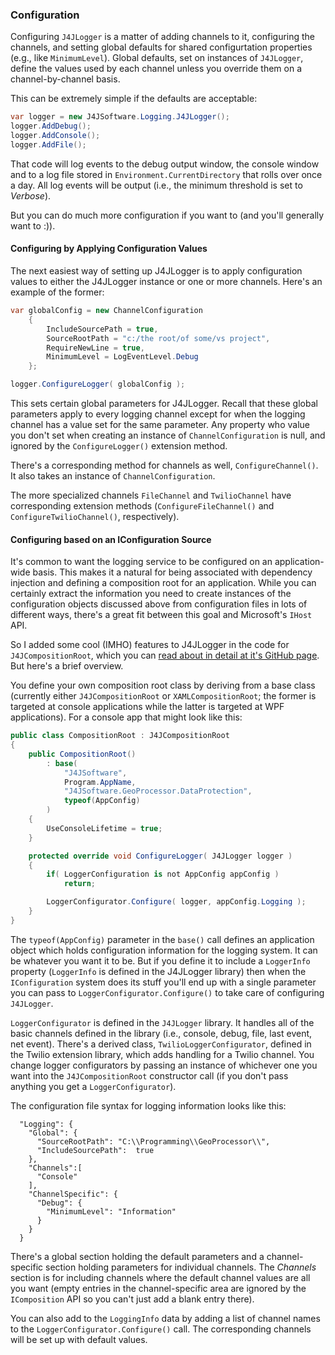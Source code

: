 ### Configuration

Configuring `J4JLogger` is a matter of adding channels to it, configuring the channels, and
setting global defaults for shared configurtation properties (e.g., like `MinimumLevel`). Global
defaults, set on instances of `J4JLogger`, define the values used by each channel unless you
override them on a channel-by-channel basis.

This can be extremely simple if the defaults are acceptable:
```csharp
var logger = new J4JSoftware.Logging.J4JLogger();
logger.AddDebug();
logger.AddConsole();
logger.AddFile();
```
That code will log events to the debug output window, the console window and to a log file stored
in `Environment.CurrentDirectory` that rolls over once a day. All log events will be output (i.e.,
the minimum threshold is set to *Verbose*).

But you can do much more configuration if you want to (and you'll generally want to :)). 
#### Configuring by Applying Configuration Values
The next easiest way of setting up J4JLogger is to apply configuration values to either the J4JLogger
instance or one or more channels. Here's an example of the former:
```csharp
var globalConfig = new ChannelConfiguration
    {
        IncludeSourcePath = true,
        SourceRootPath = "c:/the root/of some/vs project",
        RequireNewLine = true,
        MinimumLevel = LogEventLevel.Debug
    };

logger.ConfigureLogger( globalConfig );
```
This sets certain global parameters for J4JLogger. Recall that these global parameters apply to 
every logging channel except for when the logging channel has a value set for the same
parameter. Any property who value you don't set when creating an instance of `ChannelConfiguration`
is null, and ignored by the `ConfigureLogger()` extension method.

There's a corresponding method for channels as well, `ConfigureChannel()`. It also takes an instance of
`ChannelConfiguration`.

The more specialized channels `FileChannel` and `TwilioChannel` have corresponding extension methods
(`ConfigureFileChannel()` and `ConfigureTwilioChannel()`, respectively).

#### Configuring based on an IConfiguration Source
It's common to want the logging service to be configured on an application-wide basis. This makes
it a natural for being associated with dependency injection and defining a composition root for
an application. While you can certainly extract the information you need to create instances of 
the configuration objects discussed above from configuration files in lots of different ways, 
there's a great fit between this goal and Microsoft's `IHost` API.

So I added some cool (IMHO) features to J4JLogger in the code for `J4JCompositionRoot`, which you
can [read about in detail at it's GitHub page](https://github.com/markolbert/ProgrammingUtilities/blob/master/docs/dependency.md).
But here's a brief overview.

You define your own composition root class by deriving from a base class (currently
either `J4JCompositionRoot` or `XAMLCompositionRoot`; the former is targeted at console applications
while the latter is targeted at WPF applications). For a console app that might look like this:
```csharp
public class CompositionRoot : J4JCompositionRoot
{
    public CompositionRoot()
        : base(
            "J4JSoftware",
            Program.AppName,
            "J4JSoftware.GeoProcessor.DataProtection",
            typeof(AppConfig)
        )
    {
        UseConsoleLifetime = true;
    }

    protected override void ConfigureLogger( J4JLogger logger )
    {
        if( LoggerConfiguration is not AppConfig appConfig )
            return;

        LoggerConfigurator.Configure( logger, appConfig.Logging );
    }
}
```
The `typeof(AppConfig)` parameter in the `base()` call defines an application object 
which holds configuration information for the logging system. It can be whatever you want it to
be. But if you define it to include a `LoggerInfo` property (`LoggerInfo` is defined in the J4JLogger
library) then when the `IConfiguration` system does its stuff you'll end up with a single
parameter you can pass to `LoggerConfigurator.Configure()` to take care of configuring `J4JLogger`.

`LoggerConfigurator` is defined in the `J4JLogger` library. It handles all of the basic channels 
defined in the library (i.e., console, debug, file, last event, net event). There's a derived class,
`TwilioLoggerConfigurator`, defined in the Twilio extension library, which adds handling for a Twilio
channel. You change logger configurators by passing an instance of whichever one you want into the
`J4JCompositionRoot` constructor call (if you don't pass anything you get a `LoggerConfigurator`).

The configuration file syntax for logging information looks like this:
```
  "Logging": {
    "Global": {
      "SourceRootPath": "C:\\Programming\\GeoProcessor\\",
      "IncludeSourcePath":  true 
    },
    "Channels":[
      "Console"
    ],
    "ChannelSpecific": {
      "Debug": {
        "MinimumLevel": "Information"
      }
    }
  }
```
There's a global section holding the default parameters and a channel-specific section holding
parameters for individual channels. The *Channels* section is for including channels where the default
channel values are all you want (empty entries in the channel-specific area are ignored by the 
`IComposition` API so you can't just add a blank entry there). 

You can also add to the `LoggingInfo` data by adding a list of channel names to the 
`LoggerConfigurator.Configure()` call. The corresponding channels will be set up with default values.